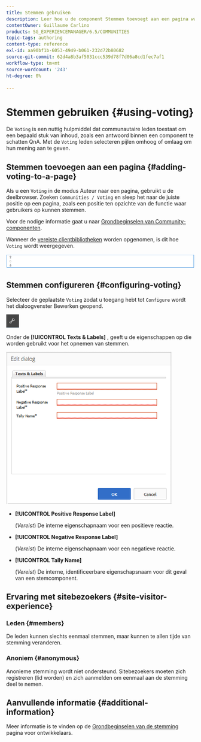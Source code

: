 ```yaml
---
title: Stemmen gebruiken
description: Leer hoe u de component Stemmen toevoegt aan een pagina waarop ingetekende communityleden een bepaalde inhoud kunnen beoordelen, zoals een antwoord.
contentOwner: Guillaume Carlino
products: SG_EXPERIENCEMANAGER/6.5/COMMUNITIES
topic-tags: authoring
content-type: reference
exl-id: aa90bf1b-6053-4949-b061-232d72b80682
source-git-commit: 62d4a8b3af5031ccc539d78f7d06a8cd1fec7af1
workflow-type: tm+mt
source-wordcount: '243'
ht-degree: 0%

---
```


# Stemmen gebruiken {#using-voting}

De `Voting` is een nuttig hulpmiddel dat communautaire leden toestaat om een bepaald stuk van inhoud, zoals een antwoord binnen een component te schatten QnA. Met de `Voting` leden selecteren pijlen omhoog of omlaag om hun mening aan te geven.

## Stemmen toevoegen aan een pagina {#adding-voting-to-a-page}

Als u een `Voting` in de modus Auteur naar een pagina, gebruikt u de deelbrowser. Zoeken `Communities / Voting` en sleep het naar de juiste positie op een pagina, zoals een positie ten opzichte van de functie waar gebruikers op kunnen stemmen.

Voor de nodige informatie gaat u naar [Grondbeginselen van Community-componenten](basics.md).

Wanneer de [vereiste clientbibliotheken](essentials-voting.md#essentials-for-client-side) worden opgenomen, is dit hoe `Voting` wordt weergegeven.

![stemcomponent](assets/voting-component.png)

## Stemmen configureren {#configuring-voting}

Selecteer de geplaatste `Voting` zodat u toegang hebt tot `Configure` wordt het dialoogvenster Bewerken geopend.

![vormen](assets/configure-new.png)

Onder de **[!UICONTROL Texts & Labels]** , geeft u de eigenschappen op die worden gebruikt voor het opnemen van stemmen.

![stemlabel](assets/voting-label.png)

* **[!UICONTROL Positive Response Label]**

  (*Vereist*) De interne eigenschapnaam voor een positieve reactie.

* **[!UICONTROL Negative Response Label]**

  (*Vereist*) De interne eigenschapnaam voor een negatieve reactie.

* **[!UICONTROL Tally Name]**

  (*Vereist*) De interne, identificeerbare eigenschapsnaam voor dit geval van een stemcomponent.

## Ervaring met sitebezoekers {#site-visitor-experience}

### Leden {#members}

De leden kunnen slechts eenmaal stemmen, maar kunnen te allen tijde van stemming veranderen.

### Anoniem {#anonymous}

Anonieme stemming wordt niet ondersteund. Sitebezoekers moeten zich registreren (lid worden) en zich aanmelden om eenmaal aan de stemming deel te nemen.

## Aanvullende informatie {#additional-information}

Meer informatie is te vinden op de [Grondbeginselen van de stemming](essentials-voting.md) pagina voor ontwikkelaars.

